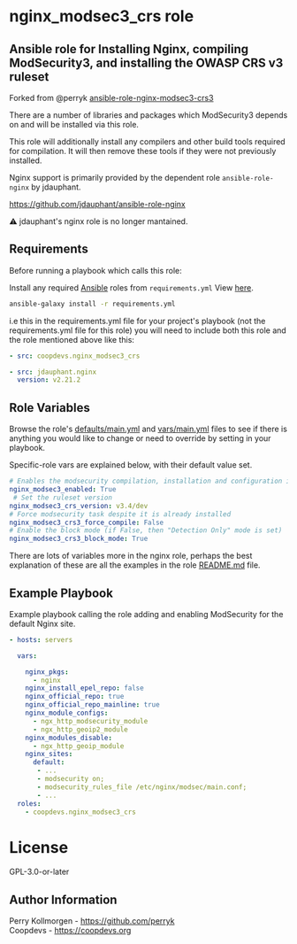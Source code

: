 # nginx_modsec3_crs role
## Ansible role for Installing Nginx, compiling ModSecurity3, and installing the OWASP CRS v3 ruleset 

Forked from @perryk [ansible-role-nginx-modsec3-crs3](https://github.com/perryk/ansible-role-nginx-modsec3-crs3)

There are a number of libraries and packages which ModSecurity3 depends on and will be installed via this role.

This role will additionally install any compilers and other build tools required for compilation. It will then remove these tools if they were not previously installed. 

Nginx support is primarily provided by the dependent role `ansible-role-nginx` by jdauphant.

https://github.com/jdauphant/ansible-role-nginx

:warning:  jdauphant's nginx role is no longer mantained.

## Requirements

Before running a playbook which calls this role:

Install any required [Ansible](https://www.ansible.com) roles from `requirements.yml` View [here](requirements.yml).

```bash
ansible-galaxy install -r requirements.yml
```
i.e this in the requirements.yml file for your project's playbook (not the requirements.yml file for this role) you will need to include both this role and the role mentioned above like this:

```yml
- src: coopdevs.nginx_modsec3_crs

- src: jdauphant.nginx
  version: v2.21.2
```

## Role Variables

Browse the role's [defaults/main.yml](defaults/main.yml) and [vars/main.yml](vars/main.yml) files to see if there is anything you would like to change or need to override by setting in your playbook.

Specific-role vars are explained below, with their default value set.

```yaml
# Enables the modsecurity compilation, installation and configuration if it is not installed
nginx_modsec3_enabled: True
 # Set the ruleset version
nginx_modsec3_crs_version: v3.4/dev
# Force modsecurity task despite it is already installed
nginx_modsec3_crs3_force_compile: False
# Enable the block mode (if False, then "Detection Only" mode is set)
nginx_modsec3_crs3_block_mode: True
```

There are lots of variables more in the nginx role, perhaps the best explanation of these are all the examples in the role [README.md](https://github.com/jdauphant/ansible-role-nginx/blob/master/README.md) file.


## Example Playbook

Example playbook calling the role adding and enabling ModSecurity for the default Nginx site.

```yaml
- hosts: servers

  vars:

    nginx_pkgs:
      - nginx
    nginx_install_epel_repo: false
    nginx_official_repo: true
    nginx_official_repo_mainline: true
    nginx_module_configs:
      - ngx_http_modsecurity_module
      - ngx_http_geoip2_module
    nginx_modules_disable:
      - ngx_http_geoip_module
    nginx_sites:
      default:
       - ...
       - modsecurity on;
       - modsecurity_rules_file /etc/nginx/modsec/main.conf;
       - ...
  roles:
    - coopdevs.nginx_modsec3_crs
```

# License

GPL-3.0-or-later

## Author Information

Perry Kollmorgen - https://github.com/perryk  
Coopdevs - https://coopdevs.org

